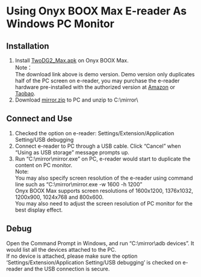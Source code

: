 # Using Onyx BOOX Max E-reader As Windows PC Monitor #
## Installation ##
1. Install [TwoDG2_Max.apk](https://raw.githubusercontent.com/nahtethan/dxg-display/master/00-binary/TwoDG2_Max.apk) on Onyx BOOX Max.  
Note：  
The download link above is demo version. Demo version only duplicates half of the PC screen on e-reader, you may purchase the e-reader hardware pre-installed with the authorized version at [Amazon](https://www.amazon.com/gp/offer-listing/B01EVACVHY/ref=dp_olp_new_mbc?ie=UTF8&condition=new&amp;m=A2ECSV2MNW0ZKB) or [Taobao](https://item.taobao.com/item.htm?id=520024244524).
2. Download [mirror.zip](https://raw.githubusercontent.com/nahtethan/dxg-display/master/00-binary/mirror.zip) to PC and unzip to C:\mirror\
## Connect and Use ##
1. Checked the option on e-reader: Settings/Extension/Application Setting/USB debugging
2. Connect e-reader to PC through a USB cable. Click “Cancel” when “Using as USB storage” message prompts up.
3. Run “C:\mirror\mirror.exe” on PC, e-reader would start to duplicate the content on PC monitor.  
Note:  
You may also specify screen resolution of the e-reader using command line such as “C:\mirror\mirror.exe -w 1600 -h 1200”  
Onyx BOOX Max supports screen resolutions of 1600x1200, 1376x1032, 1200x900, 1024x768 and 800x600.  
You may also need to adjust the screen resolution of PC monitor for the best display effect.
## Debug ##
Open the Command Prompt in Windows, and run “C:\mirror\adb devices”. It would list all the devices attached to the PC.  
If no device is attached, please make sure the option ‘Settings/Extension/Application Setting/USB debugging’ is checked on e-reader and the USB connection is secure.